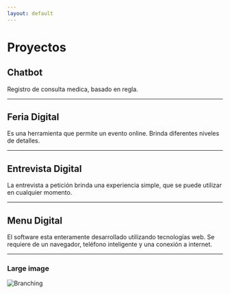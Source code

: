 ```yaml
---
layout: default
---
```


# Proyectos


## Chatbot

Registro de consulta medica, basado en regla. 

* * *

## Feria Digital

Es una herramienta que permite un evento online. Brinda diferentes niveles de detalles. 

* * *

## Entrevista Digital

La entrevista a petición brinda una experiencia simple, que se puede utilizar en cualquier momento. 

* * *

## Menu Digital

El software esta enteramente desarrollado utilizando tecnologías web. Se requiere de un navegador, teléfono inteligente y una conexión a internet. 

* * *

### Large image

![Branching](https://guides.github.com/activities/hello-world/branching.png)

